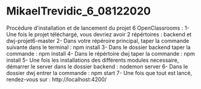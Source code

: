 # MikaelTrevidic_6_08122020

Procédure d'installation et de lancement du projet 6 OpenClassrooms : 
1- Une fois le projet téléchargé, vous devriez avoir 2 répértoires : backend et dwj-projet6-master
2- Dans votre répéroire principal, taper la commande suivante dans le terminal : npm install
3- Dans le dossier backend taper la commande : npm install
4- Dans le répértoire dwj taper la commande : npm install
5- Une fois les installations des différents modules necessaire, démarrer le server dans le dossier backend : nodemon server
6- Dans le dossier dwj entrer la commande : npm start 
7- Une fois que tout est lancé, rendez-vous sur : http://localhost:4200/
